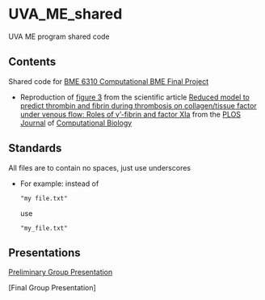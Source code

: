 # UVA_ME_shared
UVA ME program shared code

## Contents
Shared code for [BME 6310 Computational BME Final Project](https://github.com/jbonaffini/UVA_ME_shared/tree/master/BME6310_Project)

  - Reproduction of [figure 3](https://journals.plos.org/ploscompbiol/article/figure/image?size=large&id=info:doi/10.1371/journal.pcbi.1007266.g003) from the scientific article [Reduced model to predict thrombin and fibrin during thrombosis on collagen/tissue factor under venous flow: Roles of γ’-fibrin and factor XIa](https://journals.plos.org/ploscompbiol/article?id=10.1371/journal.pcbi.1007266) from the [PLOS Journal](https://www.plos.org/) of [Computational Biology](https://journals.plos.org/ploscompbiol/)

## Standards
All files are to contain no spaces, just use underscores
    
  - For example: instead of 
  
      ```"my file.txt"```
      
    use 
    
      ```"my_file.txt"```

## Presentations
[Preliminary Group Presentation](https://docs.google.com/presentation/d/1fura69Lllvz_mkbHlCeZBSAx9Tm_pFQY4ch9zQ2Vc-M/edit?usp=sharing)

[Final Group Presentation]
